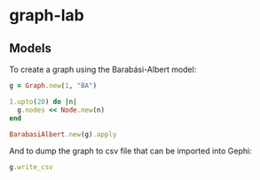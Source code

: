 graph-lab
=========

## Models

To create a graph using the Barabási-Albert model:

```ruby
g = Graph.new(1, "BA")

1.upto(20) do |n|
  g.nodes << Node.new(n)
end

BarabasiAlbert.new(g).apply
```

And to dump the graph to csv file that can be imported into Gephi:

```ruby
g.write_csv
```
